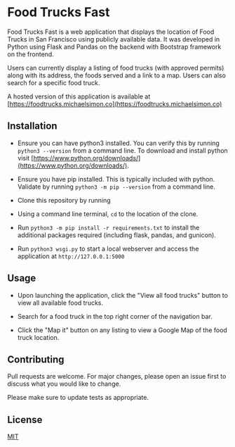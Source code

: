# Food Trucks Fast

Food Trucks Fast is a web application that displays the location of Food Trucks in San Francisco using publicly available data. It was developed in Python using Flask and Pandas on the backend with Bootstrap framework on the frontend.

Users can currently display a listing of food trucks (with approved permits) along with its address, the foods served and a link to a map. Users can also search for a specific food truck.

A hosted version of this application is available at [https://foodtrucks.michaelsimon.co](https://foodtrucks.michaelsimon.co)

## Installation

- Ensure you can have python3 installed. You can verify this by running `python3 --version` from a command line. To download and install python visit [https://www.python.org/downloads/](https://www.python.org/downloads/).

- Ensure you have pip installed. This is typically included with python. Validate by running `python3 -m pip --version` from a command line.

- Clone this repository by running 

- Using a command line terminal, `cd` to the location of the clone.

- Run `python3 -m pip install -r requirements.txt` to install the additional packages required (including flask, pandas, and gunicon).

- Run `python3 wsgi.py` to start a local webserver and access the application at `http://127.0.0.1:5000`

## Usage

- Upon launching the application, click the "View all food trucks" button to view all available food trucks.

- Search for a food truck in the top right corner of the navigation bar.

- Click the "Map it" button on any listing to view a Google Map of the food truck location.

## Contributing
Pull requests are welcome. For major changes, please open an issue first to discuss what you would like to change.

Please make sure to update tests as appropriate.

## License
[MIT](https://choosealicense.com/licenses/mit/)